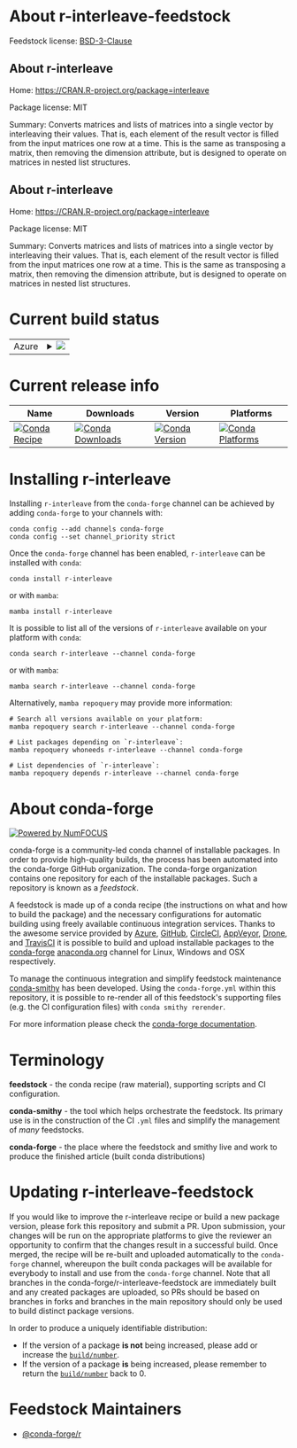 About r-interleave-feedstock
============================

Feedstock license: [BSD-3-Clause](https://github.com/conda-forge/r-interleave-feedstock/blob/main/LICENSE.txt)


About r-interleave
------------------

Home: https://CRAN.R-project.org/package=interleave

Package license: MIT

Summary: Converts matrices and lists of matrices into a single vector by interleaving their values. That is, each element of the result vector is filled from the input matrices one row at a time. This is the same as transposing a matrix, then removing the dimension attribute, but is designed to operate on matrices in nested list structures.

About r-interleave
------------------

Home: https://CRAN.R-project.org/package=interleave

Package license: MIT

Summary: Converts matrices and lists of matrices into a single vector by interleaving their values. That is, each element of the result vector is filled from the input matrices one row at a time. This is the same as transposing a matrix, then removing the dimension attribute, but is designed to operate on matrices in nested list structures.

Current build status
====================


<table>
    
  <tr>
    <td>Azure</td>
    <td>
      <details>
        <summary>
          <a href="https://dev.azure.com/conda-forge/feedstock-builds/_build/latest?definitionId=21338&branchName=main">
            <img src="https://dev.azure.com/conda-forge/feedstock-builds/_apis/build/status/r-interleave-feedstock?branchName=main">
          </a>
        </summary>
        <table>
          <thead><tr><th>Variant</th><th>Status</th></tr></thead>
          <tbody><tr>
              <td>linux_64_r_base4.3</td>
              <td>
                <a href="https://dev.azure.com/conda-forge/feedstock-builds/_build/latest?definitionId=21338&branchName=main">
                  <img src="https://dev.azure.com/conda-forge/feedstock-builds/_apis/build/status/r-interleave-feedstock?branchName=main&jobName=linux&configuration=linux%20linux_64_r_base4.3" alt="variant">
                </a>
              </td>
            </tr><tr>
              <td>linux_64_r_base4.4</td>
              <td>
                <a href="https://dev.azure.com/conda-forge/feedstock-builds/_build/latest?definitionId=21338&branchName=main">
                  <img src="https://dev.azure.com/conda-forge/feedstock-builds/_apis/build/status/r-interleave-feedstock?branchName=main&jobName=linux&configuration=linux%20linux_64_r_base4.4" alt="variant">
                </a>
              </td>
            </tr><tr>
              <td>osx_64_r_base4.3</td>
              <td>
                <a href="https://dev.azure.com/conda-forge/feedstock-builds/_build/latest?definitionId=21338&branchName=main">
                  <img src="https://dev.azure.com/conda-forge/feedstock-builds/_apis/build/status/r-interleave-feedstock?branchName=main&jobName=osx&configuration=osx%20osx_64_r_base4.3" alt="variant">
                </a>
              </td>
            </tr><tr>
              <td>osx_64_r_base4.4</td>
              <td>
                <a href="https://dev.azure.com/conda-forge/feedstock-builds/_build/latest?definitionId=21338&branchName=main">
                  <img src="https://dev.azure.com/conda-forge/feedstock-builds/_apis/build/status/r-interleave-feedstock?branchName=main&jobName=osx&configuration=osx%20osx_64_r_base4.4" alt="variant">
                </a>
              </td>
            </tr><tr>
              <td>win_64_r_base4.3</td>
              <td>
                <a href="https://dev.azure.com/conda-forge/feedstock-builds/_build/latest?definitionId=21338&branchName=main">
                  <img src="https://dev.azure.com/conda-forge/feedstock-builds/_apis/build/status/r-interleave-feedstock?branchName=main&jobName=win&configuration=win%20win_64_r_base4.3" alt="variant">
                </a>
              </td>
            </tr><tr>
              <td>win_64_r_base4.4</td>
              <td>
                <a href="https://dev.azure.com/conda-forge/feedstock-builds/_build/latest?definitionId=21338&branchName=main">
                  <img src="https://dev.azure.com/conda-forge/feedstock-builds/_apis/build/status/r-interleave-feedstock?branchName=main&jobName=win&configuration=win%20win_64_r_base4.4" alt="variant">
                </a>
              </td>
            </tr>
          </tbody>
        </table>
      </details>
    </td>
  </tr>
</table>

Current release info
====================

| Name | Downloads | Version | Platforms |
| --- | --- | --- | --- |
| [![Conda Recipe](https://img.shields.io/badge/recipe-r--interleave-green.svg)](https://anaconda.org/conda-forge/r-interleave) | [![Conda Downloads](https://img.shields.io/conda/dn/conda-forge/r-interleave.svg)](https://anaconda.org/conda-forge/r-interleave) | [![Conda Version](https://img.shields.io/conda/vn/conda-forge/r-interleave.svg)](https://anaconda.org/conda-forge/r-interleave) | [![Conda Platforms](https://img.shields.io/conda/pn/conda-forge/r-interleave.svg)](https://anaconda.org/conda-forge/r-interleave) |

Installing r-interleave
=======================

Installing `r-interleave` from the `conda-forge` channel can be achieved by adding `conda-forge` to your channels with:

```
conda config --add channels conda-forge
conda config --set channel_priority strict
```

Once the `conda-forge` channel has been enabled, `r-interleave` can be installed with `conda`:

```
conda install r-interleave
```

or with `mamba`:

```
mamba install r-interleave
```

It is possible to list all of the versions of `r-interleave` available on your platform with `conda`:

```
conda search r-interleave --channel conda-forge
```

or with `mamba`:

```
mamba search r-interleave --channel conda-forge
```

Alternatively, `mamba repoquery` may provide more information:

```
# Search all versions available on your platform:
mamba repoquery search r-interleave --channel conda-forge

# List packages depending on `r-interleave`:
mamba repoquery whoneeds r-interleave --channel conda-forge

# List dependencies of `r-interleave`:
mamba repoquery depends r-interleave --channel conda-forge
```


About conda-forge
=================

[![Powered by
NumFOCUS](https://img.shields.io/badge/powered%20by-NumFOCUS-orange.svg?style=flat&colorA=E1523D&colorB=007D8A)](https://numfocus.org)

conda-forge is a community-led conda channel of installable packages.
In order to provide high-quality builds, the process has been automated into the
conda-forge GitHub organization. The conda-forge organization contains one repository
for each of the installable packages. Such a repository is known as a *feedstock*.

A feedstock is made up of a conda recipe (the instructions on what and how to build
the package) and the necessary configurations for automatic building using freely
available continuous integration services. Thanks to the awesome service provided by
[Azure](https://azure.microsoft.com/en-us/services/devops/), [GitHub](https://github.com/),
[CircleCI](https://circleci.com/), [AppVeyor](https://www.appveyor.com/),
[Drone](https://cloud.drone.io/welcome), and [TravisCI](https://travis-ci.com/)
it is possible to build and upload installable packages to the
[conda-forge](https://anaconda.org/conda-forge) [anaconda.org](https://anaconda.org/)
channel for Linux, Windows and OSX respectively.

To manage the continuous integration and simplify feedstock maintenance
[conda-smithy](https://github.com/conda-forge/conda-smithy) has been developed.
Using the ``conda-forge.yml`` within this repository, it is possible to re-render all of
this feedstock's supporting files (e.g. the CI configuration files) with ``conda smithy rerender``.

For more information please check the [conda-forge documentation](https://conda-forge.org/docs/).

Terminology
===========

**feedstock** - the conda recipe (raw material), supporting scripts and CI configuration.

**conda-smithy** - the tool which helps orchestrate the feedstock.
                   Its primary use is in the construction of the CI ``.yml`` files
                   and simplify the management of *many* feedstocks.

**conda-forge** - the place where the feedstock and smithy live and work to
                  produce the finished article (built conda distributions)


Updating r-interleave-feedstock
===============================

If you would like to improve the r-interleave recipe or build a new
package version, please fork this repository and submit a PR. Upon submission,
your changes will be run on the appropriate platforms to give the reviewer an
opportunity to confirm that the changes result in a successful build. Once
merged, the recipe will be re-built and uploaded automatically to the
`conda-forge` channel, whereupon the built conda packages will be available for
everybody to install and use from the `conda-forge` channel.
Note that all branches in the conda-forge/r-interleave-feedstock are
immediately built and any created packages are uploaded, so PRs should be based
on branches in forks and branches in the main repository should only be used to
build distinct package versions.

In order to produce a uniquely identifiable distribution:
 * If the version of a package **is not** being increased, please add or increase
   the [``build/number``](https://docs.conda.io/projects/conda-build/en/latest/resources/define-metadata.html#build-number-and-string).
 * If the version of a package **is** being increased, please remember to return
   the [``build/number``](https://docs.conda.io/projects/conda-build/en/latest/resources/define-metadata.html#build-number-and-string)
   back to 0.

Feedstock Maintainers
=====================

* [@conda-forge/r](https://github.com/conda-forge/r/)

